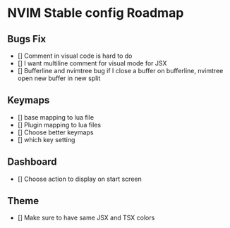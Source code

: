 # NVIM Stable config Roadmap

## Bugs Fix

- [] Comment in visual code is hard to do
- [] I want multiline comment for visual mode for JSX
- [] Bufferline and nvimtree bug
		if I close a buffer on bufferline, nvimtree open new buffer in new split

## Keymaps

- [] base mapping to lua file
- [] Plugin mapping to lua files
- [] Choose better keymaps
- [] which key setting

## Dashboard 
- [] Choose action to display on start screen

## Theme
- [] Make sure to have same JSX and TSX colors

